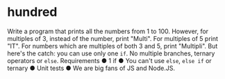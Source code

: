 # hundred
Write a program that prints all the numbers from 1 to 100. However, for multiples of 3, instead of the
number, print "Multi". For multiples of 5 print "IT". For numbers which are multiples of both 3 and 5,
print "Multipli".
But here's the catch: you can use only one `if`. No multiple branches, ternary operators or `else`.
Requirements
● 1 if
● You can't use `else`, `else if` or ternary
● Unit tests
● We are big fans of JS and Node.JS.
